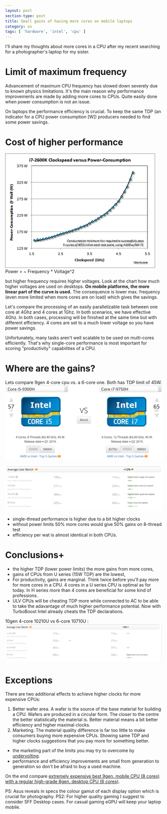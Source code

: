 ```yaml
---
layout: post
section-type: post
title: Small gains of having more cores on mobile laptops
category: os
tags: [ 'hardware', 'intel', 'cpu' ]
---
```


I'll share my thoughts about more cores in a CPU after my recent searching for a photographer's laptop for my sister.

# Limit of maximum frequency
Advancement of maximum CPU frequency has slowed down severely due to known physics limitations. It's the main reason why performance improvements are made by adding more cores to CPUs. Quite easily done when power consumption is not an issue.

On laptops the performance efficiency is crucial. To keep the same TDP (an indicator for a CPU power consumption [W]) producers needed to find some power savings.

# Cost of higher performance
<img src="/img/powerConsumptionPerFreq.png">
Power = ~ Frequency * Voltage^2

but higher frequency requires higher voltages. Look at the chart how much higher voltages are used on desktops.
**On mobile platforms, the more linear part of the curve is used.** The consequence is lower max. frequency (even more limited when more cores are on load) which gives the savings.

Let's compare the processing of an easily parallelizable task between one core at 4Ghz and 4 cores at 1Ghz. In both scenarios, we have effective 4Ghz.
In both cases, processing will be finished at the same time but with different efficiency. 4 cores are set to a much lower voltage so you have power savings.

Unfortunately, many tasks aren't well scalable to be used on multi-cores efficiently. That's why single-core performance is most important for scoring "productivity" capabilities of a CPU.

# Where are the gains?
Lets compare 9gen 4-core cpu vs. a 6-core one. Both has TDP limit of 45W.
<img src="/img/9300Hand9750H.png">

<img src="/img/9300Hvs9750H.png">

- single-thread performance is higher due to a bit higher clocks
- without power limits 50% more cores would give 50% gains on 8-thread test
- efficiency per wat is almost identical in both CPUs.

# Conclusions+
- the higher TDP (lower power limits) the more gains from more cores,
- gains of CPUs from U series (15W TDP) are the lowest,
- For productivity, gains are marginal. Think twice before you'll pay more for more cores in a CPU. 4 cores in a U series CPU is optimal as for today. In H series more than 4 cores are beneficial for some kind of professions.
- ULV CPUs will be cheating TDP more while connected to AC to be able to take the adavantage of much higher performance potential. Now with TurboBoost Intel already cheats the TDP declarations.

10gen 4-core 10210U vs 6-core 10710U :
<img src="/img/10210Uvs10710U.png">

# Exceptions
There are two additional effects to achieve higher clocks for more expensive CPUs:
1. Better wafer area. A wafer is the source of the base material for building a CPU. Wafers are produced in a circular form. The closer to the centre the better statistically the material is. Better material means a bit better efficiency and higher maximal clocks.
2. Marketing. The material quality difference is far too little to make consumers buying more expensive CPUs. Showing same TDP and higher clocks suggestions that you pay more for something better. 
  - the marketing part of the limits you may try to overcome by [undervolting](https://www.ultrabookreview.com/31385-the-throttlestop-guide/).
  - performance and efficiency improvements are small from generation to generation so don't be afraid to buy a used machine.

On the end compare [extremely expensive best 9gen. mobile CPU (8 cores) with a regular high-grade 8gen. desktop CPU (6 cores)](https://cpu.userbenchmark.com/Compare/Intel-Core-i7-8700K-vs-Intel-Core-i9-9980HK/3937vsm797907).

PS: Asus reveals in specs the colour gamut of each display option which is crucial for photography.
PS2: For higher quality gaming I suggest to consider SFF Desktop cases. For casual gaming eGPU will keep your laptop mobile.
